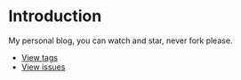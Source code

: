 # Introduction

My personal blog, you can watch and star, never fork please.

- [View tags](https://github.com/yedward/blog/labels)
- [View issues](https://github.com/yedward/blog/issues)
